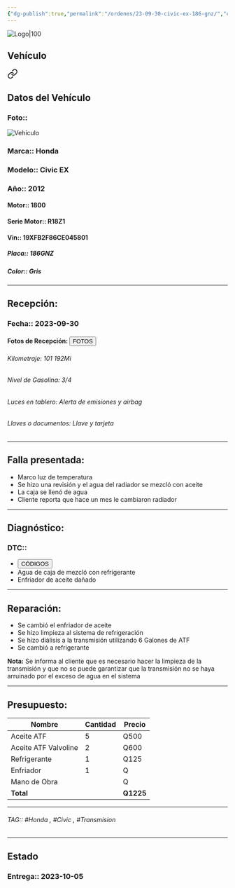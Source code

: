 ```yaml
---
{"dg-publish":true,"permalink":"/ordenes/23-09-30-civic-ex-186-gnz/","created":"","updated":""}
---
```


![Logo|100](http://drive.google.com/uc?export=view&id=137fl3TIZ0-PU8b-Pt0bsjclwHub_u78G)

## Vehículo

<div class="transclusion internal-embed is-loaded"><a class="markdown-embed-link" href="/vehiculos/honda/civic-186-gnz/#datos-del-vehiculo" aria-label="Open link"><svg xmlns="http://www.w3.org/2000/svg" width="24" height="24" viewBox="0 0 24 24" fill="none" stroke="currentColor" stroke-width="2" stroke-linecap="round" stroke-linejoin="round" class="svg-icon lucide-link"><path d="M10 13a5 5 0 0 0 7.54.54l3-3a5 5 0 0 0-7.07-7.07l-1.72 1.71"></path><path d="M14 11a5 5 0 0 0-7.54-.54l-3 3a5 5 0 0 0 7.07 7.07l1.71-1.71"></path></svg></a><div class="markdown-embed">



## Datos del Vehículo 
### Foto:: 
![Vehículo](http://drive.google.com/uc?export=view&id=1ksXJCe6VfkpIrwg1MQ33XOtLJlsOQ7Cg)

### Marca:: Honda
### Modelo:: Civic EX
### Año:: 2012
#### Motor:: 1800
#### Serie Motor:: R18Z1
#### Vin:: 19XFB2F86CE045801
##### Placa:: 186GNZ
##### Color:: Gris
---


</div></div>


## Recepción:
### Fecha:: 2023-09-30
#### Fotos de Recepción: <a href="http"><button class="btn success">FOTOS</button></a>

###### Kilometraje: 101 192Mi
###### Nivel de Gasolina: 3/4
###### Luces en tablero: Alerta de emisiones y airbag
###### Llaves o documentos: Llave y tarjeta 

---

## Falla presentada:
- Marco luz de temperatura 
- Se hizo una revisión y el agua del radiador se mezcló con aceite 
- La caja se llenó de agua 
- Cliente reporta que hace un mes le cambiaron radiador 


---

## Diagnóstico:
### DTC:: 

- <a href="http"><button class="btn success">CÓDIGOS</button></a>
- Agua de caja de mezcló con refrigerante 
- Enfriador de aceite dañado 

---
## Reparación:
- Se cambió el enfriador de aceite 
- Se hizo limpieza al sistema de refrigeración
- Se hizo diálisis a la transmisión utilizando 6 Galones de ATF 
- Se cambió a refrigerante 

**Nota:** Se informa al cliente que es necesario hacer la limpieza de la transmisión y que no se puede garantizar que la transmisión no se haya arruinado por el exceso de agua en el sistema 

---

## Presupuesto:

| Nombre               | Cantidad | Precio |
| -------------------- | -------- | ------ |
| Aceite ATF           | 5        | Q500   |
| Aceite ATF Valvoline | 2        | Q600   |
| Refrigerante         | 1        | Q125   |
| Enfriador            | 1        | Q      |
| Mano de Obra         |          | Q      |
| **Total**                     |          |  **Q1225**      |

---

###### TAG:: #Honda , #Civic , #Transmision

---

## Estado

### Entrega:: 2023-10-05